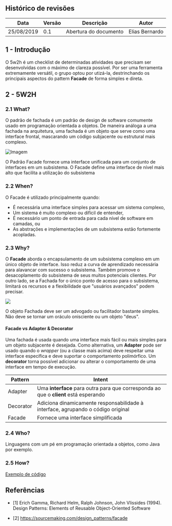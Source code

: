 ## Histórico de revisões

|Data|Versão|Descrição|Autor|
|-|-|-|-|
|25/08/2019|0.1| Abertura do documento |Elias Bernardo|

## 1 - Introdução

O 5w2h é um checklist de determinadas atividades que precisam ser desenvolvidas com o máximo de clareza possível. Por ser uma ferramenta extremamente versátil, o grupo optou por utizá-la, destrinchando os principais aspectos do pattern __Facade__ de forma simples e direta.

## 2 - 5W2H

### 2.1 What?

O padrão de fachada é um padrão de design de software comumente usado em programação orientada a objetos. De maneira análoga a uma fachada na arquitetura, uma fachada é um objeto que serve como uma interface frontal, mascarando um código subjacente ou estrutural mais complexo. 

![Imagem](https://upload.wikimedia.org/wikipedia/commons/9/96/W3sDesign_Facade_Design_Pattern_UML.jpg)

O Padrão Facade fornece uma interface unificada para um conjunto de interfaces em um subsistema. O Facade define uma interface de nível mais alto que facilita a utilização do subsistema

### 2.2 When?

O Facade é utilizado principalmente quando:

- É necessária uma interface simples para acessar um sistema complexo,
- Um sistema é muito complexo ou difícil de entender,
- É necessário um ponto de entrada para cada nível de software em camadas, ou
- As abstrações e implementações de um subsistema estão fortemente acopladas.

### 2.3 Why?

O __Facade__ aborda o encapsulamento de um subsistema complexo em um único objeto de interface. Isso reduz a curva de aprendizado necessária para alavancar com sucesso o subsistema. Também promove o desacoplamento do subsistema de seus muitos potenciais clientes. Por outro lado, se a Fachada for o único ponto de acesso para o subsistema, limitará os recursos e a flexibilidade que "usuários avançados" podem precisar.

![](https://sourcemaking.com/files/v2/content/patterns/Facade_example1.png)

O objeto Fachada deve ser um advogado ou facilitador bastante simples. Não deve se tornar um oráculo onisciente ou um objeto "deus".

#### Facade vs Adapter & Decorator

Uma fachada é usada quando uma interface mais fácil ou mais simples para um objeto subjacente é desejada. Como alternativa, um __Adapter__ pode ser usado quando o _wrapper_ (ou a classe mais acima) deve respeitar uma interface específica e deve suportar o comportamento polimórfico. Um __decorator__ torna possível adicionar ou alterar o comportamento de uma interface em tempo de execução.

|Pattern|	Intent|
|-|-|
|Adapter| Uma __interface__ para outra para que corresponda ao que o __client__ está esperando |
|Decorator|	Adiciona dinamicamente responsabilidade à interface, agrupando o código original |
|Facade| Fornece uma interface simplificada |

### 2.4 Who?

Linguagens com um pé em programação orientada a objetos, como Java por exemplo.

### 2.5 How?

[Exemplo de código]()

## Referências

- [1] Erich Gamma, Richard Helm, Ralph Johnson, John Vlissides (1994). Design Patterns: Elements of Reusable Object-Oriented Software

- [2] https://sourcemaking.com/design_patterns/facade